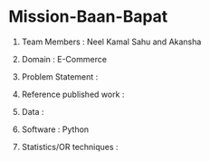 # Mission-Baan-Bapat
1. Team Members : Neel Kamal Sahu and Akansha
   
2. Domain : E-Commerce

3. Problem Statement :

4. Reference published work :

5. Data :

6. Software : Python

7. Statistics/OR techniques :
   

